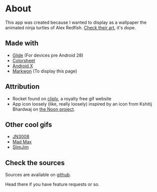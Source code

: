 # About

This app was created because I wanted to display as a wallpaper the animated ninja turtles of
Alex Redfish. [Check their art](https://www.deviantart.com/alexredfish/gallery), it's dope.

## Made with

- [Glide](https://github.com/bumptech/glide) (For devices pre Android 28)
- [Colorsheet](https://github.com/msasikanth/ColorSheet)
- [Android X](https://developer.android.com/jetpack/androidx)
- [Markwon](https://github.com/noties/Markwon) (To display this page)

## Attribution

- Rocket found on [cliply](https://cliply.co/clip/rocket-icon/), a royalty free gif website
- App icon loosely (like, really loosely) inspired by an icon from Kshitij Bhardwaj on [the Noon project](https://thenounproject.com/search/?q=wallpaper&i=92484).

## Other cool gifs

- [JN3008](https://jn3008.tumblr.com/)
- [Mad Max](https://www.behance.net/gallery/26428843/MAD-MAX-Fury-Road)
- [SlimJim](http://www.slimjimstudios.com/#/la-gifathon/)

## Check the sources

Sources are available on [github](https://github.com/redwarp/gif-wallpaper).

Head there if you have feature requests or so.
